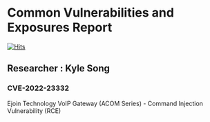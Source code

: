 # Common Vulnerabilities and Exposures Report
[![Hits](https://hits.seeyoufarm.com/api/count/incr/badge.svg?url=https%3A%2F%2Fgithub.com%2Fkyl3song%2FCVE&count_bg=%2379C83D&title_bg=%23555555&icon=&icon_color=%23E7E7E7&title=hits&edge_flat=false)](https://hits.seeyoufarm.com)

## Researcher : Kyle Song 

### CVE-2022-23332
Ejoin Technology VoIP Gateway (ACOM Series) - Command Injection Vulnerability (RCE)